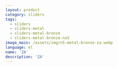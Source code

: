 ```yaml
---
layout: product
category: sliders
tags:
  - sliders
  - sliders-metal
  - sliders-metal-bronze
  - sliders-metal-bronze-no5
image_main: /assets/img/n5-metal-bronze-za.webp
language: el
name: 'ZA'
description: 'ZA'
---
```

